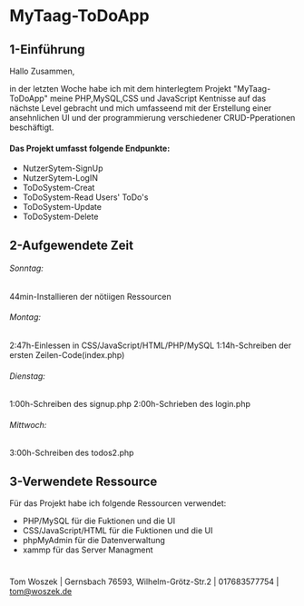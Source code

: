 # MyTaag-ToDoApp

## 1-Einführung

Hallo Zusammen, 

in der letzten Woche habe ich mit dem hinterlegtem Projekt "MyTaag-ToDoApp" meine PHP,MySQL,CSS und JavaScript Kentnisse auf das nächste Level gebracht und mich umfasseend mit der Erstellung einer ansehnlichen UI und der programmierung verschiedener CRUD-Pperationen beschäftigt.

#### Das Projekt umfasst folgende Endpunkte: 
- NutzerSytem-SignUp
- NutzerSytem-LogIN
- ToDoSystem-Creat
- ToDoSystem-Read Users' ToDo's
- ToDoSystem-Update
- ToDoSystem-Delete

## 2-Aufgewendete Zeit 
###### Sonntag:
44min-Installieren der nötiigen Ressourcen 

###### Montag: 
2:47h-Einlessen in CSS/JavaScript/HTML/PHP/MySQL
1:14h-Schreiben der ersten Zeilen-Code(index.php)

###### Dienstag: 
1:00h-Schreiben des signup.php
2:00h-Schrieben des login.php

###### Mittwoch: 
3:00h-Schreiben des todos2.php

## 3-Verwendete Ressource 

Für das Projekt habe ich folgende Ressourcen verwendet:
- PHP/MySQL für die Fuktionen und die UI
- CSS/JavaScript/HTML für die Fuktionen und die UI
- phpMyAdmin für die Datenverwaltung
- xammp für das Server Managment

#
Tom Woszek | Gernsbach 76593, Wilhelm-Grötz-Str.2 | 017683577754 | tom@woszek.de
